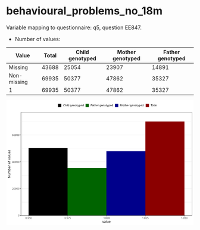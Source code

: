# behavioural_problems_no_18m
Variable mapping to questionnaire: q5, question EE847.
- Number of values:

| Value | Total | Child genotyped | Mother genotyped | Father genotyped |
| ----- | ----- | --------------- | ---------------- | ---------------- |
| Missing | 43688 | 25054 | 23907 | 14891 |
| Non-missing | 69935 | 50377 | 47862 | 35327 |
| 1 | 69935 | 50377 | 47862 | 35327 |



![](behavioural_problems_no_18m_n.png)



